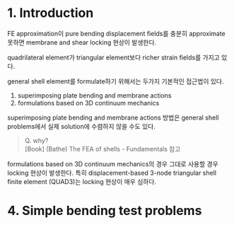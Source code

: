 # 1. Introduction
FE approximation이 pure bending displacement fields를 충분히 approximate 못하면 membrane and shear locking 현상이 발생한다.

quadrilateral element가 triangular element보다 richer strain fields를 가지고 있다.

general shell element를 formulate하기 위해서는 두가지 기본적인 접근법이 있다.
1. superimposing plate bending and membrane actions
2. formulations based on 3D continuum mechanics

superimposing plate bending and membrane actions 방법은 general shell problems에서 실제 solution에 수렴하지 않을 수도 있다.
> Q. why?  
> [Book] (Bathe) The FEA of shells - Fundamentals 참고

formulations based on 3D continuum mechanics의 경우 그대로 사용할 경우 locking 현상이 발생한다. 특히 displacement-based 3-node triangular shell finite element (QUAD3)는 locking 현상이 매우 심하다.

# 4. Simple bending test problems